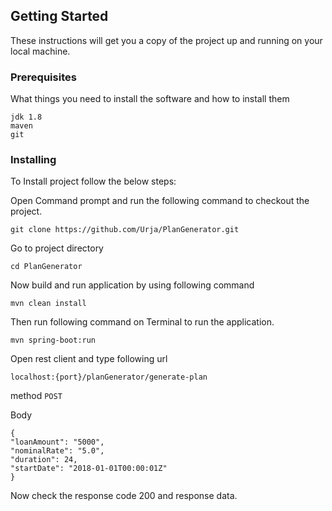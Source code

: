 ## Getting Started

These instructions will get you a copy of the project up and running on your local machine.

### Prerequisites

What things you need to install the software and how to install them

```
jdk 1.8
maven
git
```

### Installing

To Install project follow the below steps:

Open Command prompt and run the following command to checkout the project.

```
git clone https://github.com/Urja/PlanGenerator.git
 ```
  Go to project directory 
  
 ```
 cd PlanGenerator
 ```
Now build and run application by using following command

```
mvn clean install
```

Then run following command on Terminal to run the application.

```
mvn spring-boot:run
```

Open rest client and type following url 
```
localhost:{port}/planGenerator/generate-plan
```

method ``POST``

Body
```
{
"loanAmount": "5000",
"nominalRate": "5.0",
"duration": 24,
"startDate": "2018-01-01T00:00:01Z"
}
```

Now check the response code 200 and response data.

